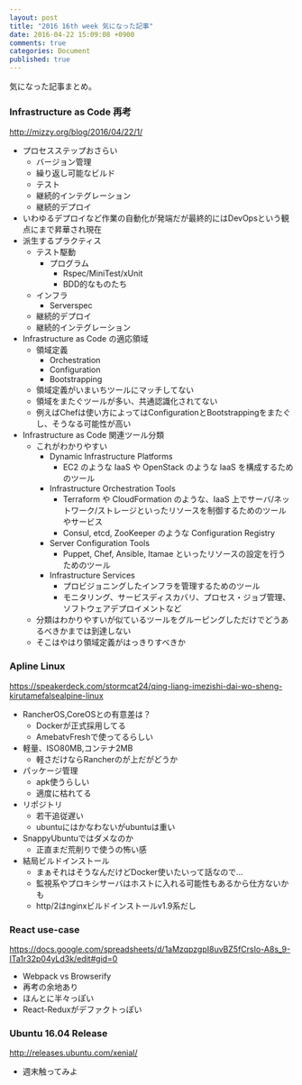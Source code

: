 ```yaml
---
layout: post
title: "2016 16th week 気になった記事"
date: 2016-04-22 15:09:08 +0900 
comments: true
categories: Document
published: true
---
```


気になった記事まとめ。

### Infrastructure as Code 再考

<http://mizzy.org/blog/2016/04/22/1/>

- プロセスステップおさらい
  - バージョン管理
  - 繰り返し可能なビルド
  - テスト
  - 継続的インテグレーション
  - 継続的デプロイ
- いわゆるデプロイなど作業の自動化が発端だが最終的にはDevOpsという観点にまで昇華され現在
- 派生するプラクティス
  - テスト駆動
    - プログラム
      - Rspec/MiniTest/xUnit
      - BDD的なものたち
  - インフラ
    - Serverspec
  - 継続的デプロイ
  - 継続的インテグレーション
- Infrastructure as Code の適応領域
  - 領域定義
    - Orchestration
    - Configuration
    - Bootstrapping
  - 領域定義がいまいちツールにマッチしてない
  - 領域をまたぐツールが多い、共通認識化されてない
  - 例えばChefは使い方によってはConfigurationとBootstrappingをまたぐし、そうなる可能性が高い
- Infrastructure as Code 関連ツール分類
  - これがわかりやすい
    - Dynamic Infrastructure Platforms
      - EC2 のような IaaS や OpenStack のような IaaS を構成するためのツール
    - Infrastructure Orchestration Tools
      - Terraform や CloudFormation のような、IaaS 上でサーバ/ネットワーク/ストレージといったリソースを制御するためのツールやサービス
      - Consul, etcd, ZooKeeper のような Configuration Registry
    - Server Configuration Tools
      - Puppet, Chef, Ansible, Itamae といったリソースの設定を行うためのツール
    - Infrastructure Services
      - プロビジョニングしたインフラを管理するためのツール
      - モニタリング、サービスディスカバリ、プロセス・ジョブ管理、ソフトウェアデプロイメントなど
  - 分類はわかりやすいが似ているツールをグルーピングしただけでどうあるべきかまでは到達しない
  - そこはやはり領域定義がはっきりすべきか

### Apline Linux 

<https://speakerdeck.com/stormcat24/qing-liang-imezishi-dai-wo-sheng-kirutamefalsealpine-linux>

- RancherOS,CoreOSとの有意差は？
  - Dockerが正式採用してる
  - AmebatvFreshで使ってるらしい
- 軽量、ISO80MB,コンテナ2MB
  - 軽さだけならRancherのが上だがどうか
- パッケージ管理
  - apk使うらしい
  - 適度に枯れてる
- リポジトリ
  - 若干追従遅い
  - ubuntuにはかなわないがubuntuは重い
- SnappyUbuntuではダメなのか
  - 正直まだ荒削りで使うの怖い感
- 結局ビルドインストール
  - まぁそれはそうなんだけどDocker使いたいって話なので...
  - 監視系やプロキシサーバはホストに入れる可能性もあるから仕方ないかも
  - http/2はnginxビルドインストールv1.9系だし

### React use-case 

<https://docs.google.com/spreadsheets/d/1aMzqpzgpI8uvBZ5fCrsIo-A8s_9-ITa1r32p04yLd3k/edit#gid=0>

- Webpack vs Browserify
- 再考の余地あり
- ほんとに半々っぽい
- React-Reduxがデファクトっぽい

### Ubuntu 16.04 Release 

<http://releases.ubuntu.com/xenial/>

- 週末触ってみよ
